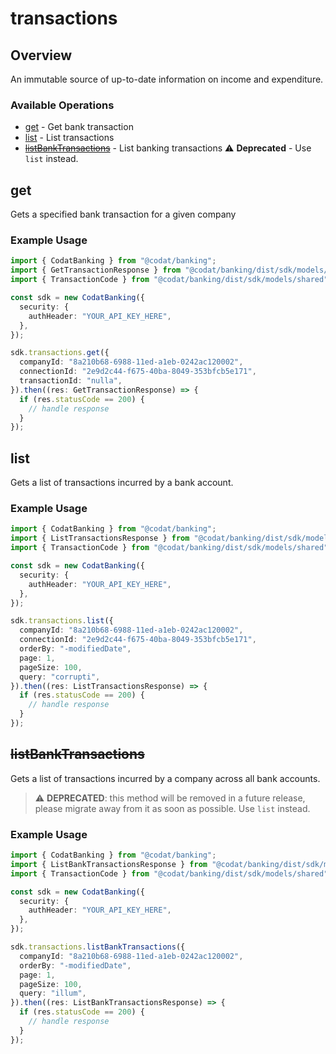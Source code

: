 # transactions

## Overview

An immutable source of up-to-date information on income and expenditure.

### Available Operations

* [get](#get) - Get bank transaction
* [list](#list) - List transactions
* [~~listBankTransactions~~](#listbanktransactions) - List banking transactions :warning: **Deprecated** - Use `list` instead.

## get

Gets a specified bank transaction for a given company

### Example Usage

```typescript
import { CodatBanking } from "@codat/banking";
import { GetTransactionResponse } from "@codat/banking/dist/sdk/models/operations";
import { TransactionCode } from "@codat/banking/dist/sdk/models/shared";

const sdk = new CodatBanking({
  security: {
    authHeader: "YOUR_API_KEY_HERE",
  },
});

sdk.transactions.get({
  companyId: "8a210b68-6988-11ed-a1eb-0242ac120002",
  connectionId: "2e9d2c44-f675-40ba-8049-353bfcb5e171",
  transactionId: "nulla",
}).then((res: GetTransactionResponse) => {
  if (res.statusCode == 200) {
    // handle response
  }
});
```

## list

Gets a list of transactions incurred by a bank account.

### Example Usage

```typescript
import { CodatBanking } from "@codat/banking";
import { ListTransactionsResponse } from "@codat/banking/dist/sdk/models/operations";
import { TransactionCode } from "@codat/banking/dist/sdk/models/shared";

const sdk = new CodatBanking({
  security: {
    authHeader: "YOUR_API_KEY_HERE",
  },
});

sdk.transactions.list({
  companyId: "8a210b68-6988-11ed-a1eb-0242ac120002",
  connectionId: "2e9d2c44-f675-40ba-8049-353bfcb5e171",
  orderBy: "-modifiedDate",
  page: 1,
  pageSize: 100,
  query: "corrupti",
}).then((res: ListTransactionsResponse) => {
  if (res.statusCode == 200) {
    // handle response
  }
});
```

## ~~listBankTransactions~~

Gets a list of transactions incurred by a company across all bank accounts.

> :warning: **DEPRECATED**: this method will be removed in a future release, please migrate away from it as soon as possible. Use `list` instead.

### Example Usage

```typescript
import { CodatBanking } from "@codat/banking";
import { ListBankTransactionsResponse } from "@codat/banking/dist/sdk/models/operations";
import { TransactionCode } from "@codat/banking/dist/sdk/models/shared";

const sdk = new CodatBanking({
  security: {
    authHeader: "YOUR_API_KEY_HERE",
  },
});

sdk.transactions.listBankTransactions({
  companyId: "8a210b68-6988-11ed-a1eb-0242ac120002",
  orderBy: "-modifiedDate",
  page: 1,
  pageSize: 100,
  query: "illum",
}).then((res: ListBankTransactionsResponse) => {
  if (res.statusCode == 200) {
    // handle response
  }
});
```

